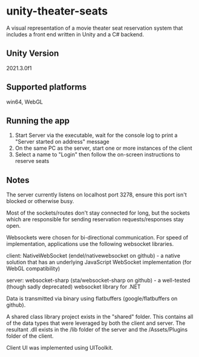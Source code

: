 # unity-theater-seats

A visual representation of a movie theater seat reservation system that includes a front end written in Unity and a C# backend.

## Unity Version
2021.3.0f1

## Supported platforms
win64, WebGL

## Running the app
1. Start Server via the executable, wait for the console log to print a "Server started on address" message
2. On the same PC as the server, start one or more instances of the client
3. Select a name to "Login" then follow the on-screen instructions to reserve seats

## Notes
The server currently listens on localhost port 3278, ensure this port isn't blocked or otherwise busy.

Most of the sockets/routes don't stay connected for long, but the sockets which are responsible for sending reservation requests/responses stay open.

Websockets were chosen for bi-directional communication. For speed of implementation, applications use the following websocket libraries.

client: NativeWebSocket (endel/nativewebsocket on github) - a native solution that has an underlying JavaScript WebSocket implementation (for WebGL compatibility)

server: websocket-sharp (sta/websocket-sharp on github) - a well-tested (though sadly deprecated) websocket library for .NET

Data is transmitted via binary using flatbuffers (google/flatbuffers on github).

A shared class library project exists in the "shared" folder. This contains all of the data types that were leveraged by both the client and server.
The resultant .dll exists in the /lib folder of the server and the /Assets/Plugins folder of the client.

Client UI was implemented using UIToolkit.
